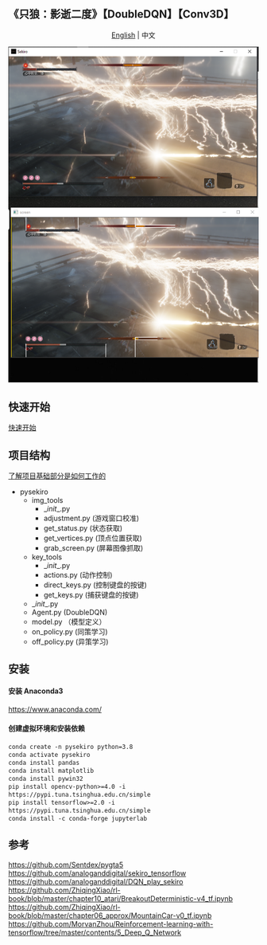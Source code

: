 ## 《只狼：影逝二度》【DoubleDQN】【Conv3D】

<p align="center">
    <a href="https://github.com/ricagj/pysekiro_with_RL/blob/main/README.md">English</a>
    | 
    <a>中文</a>
</p>

![demo.jpg](https://raw.githubusercontent.com/ricagj/pysekiro/main/imgs/adjustment_02.png)  

## 快速开始

[快速开始](https://github.com/ricagj/pysekiro_with_RL/blob/main/CN/Quick_start.ipynb)  

## 项目结构

[了解项目基础部分是如何工作的](https://github.com/ricagj/pysekiro_with_RL/blob/main/CN/How_it_works.ipynb)  

- pysekiro
    - img_tools
        - \__init__.py
        - adjustment.py (游戏窗口校准)
        - get_status.py (状态获取)
        - get_vertices.py (顶点位置获取)
        - grab_screen.py (屏幕图像抓取)
    - key_tools
        - \__init__.py
        - actions.py (动作控制)
        - direct_keys.py (控制键盘的按键)
        - get_keys.py (捕获键盘的按键)
    - \__init__.py
    - Agent.py (DoubleDQN)
    - model.py （模型定义）
    - on_policy.py (同策学习)
    - off_policy.py (异策学习)

## 安装

#### 安装 Anaconda3

https://www.anaconda.com/  

#### 创建虚拟环境和安装依赖

~~~shell
conda create -n pysekiro python=3.8
conda activate pysekiro
conda install pandas
conda install matplotlib
conda install pywin32
pip install opencv-python>=4.0 -i https://pypi.tuna.tsinghua.edu.cn/simple
pip install tensorflow>=2.0 -i https://pypi.tuna.tsinghua.edu.cn/simple
conda install -c conda-forge jupyterlab
~~~

## 参考
https://github.com/Sentdex/pygta5  
https://github.com/analoganddigital/sekiro_tensorflow  
https://github.com/analoganddigital/DQN_play_sekiro  
https://github.com/ZhiqingXiao/rl-book/blob/master/chapter10_atari/BreakoutDeterministic-v4_tf.ipynb  
https://github.com/ZhiqingXiao/rl-book/blob/master/chapter06_approx/MountainCar-v0_tf.ipynb  
https://github.com/MorvanZhou/Reinforcement-learning-with-tensorflow/tree/master/contents/5_Deep_Q_Network  